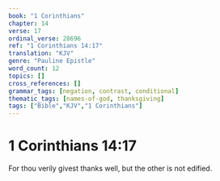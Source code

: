 ```yaml
---
book: "1 Corinthians"
chapter: 14
verse: 17
ordinal_verse: 28696
ref: "1 Corinthians 14:17"
translation: "KJV"
genre: "Pauline Epistle"
word_count: 12
topics: []
cross_references: []
grammar_tags: [negation, contrast, conditional]
thematic_tags: [names-of-god, thanksgiving]
tags: ["Bible","KJV","1 Corinthians"]
---
```


# 1 Corinthians 14:17

For thou verily givest thanks well, but the other is not edified.
